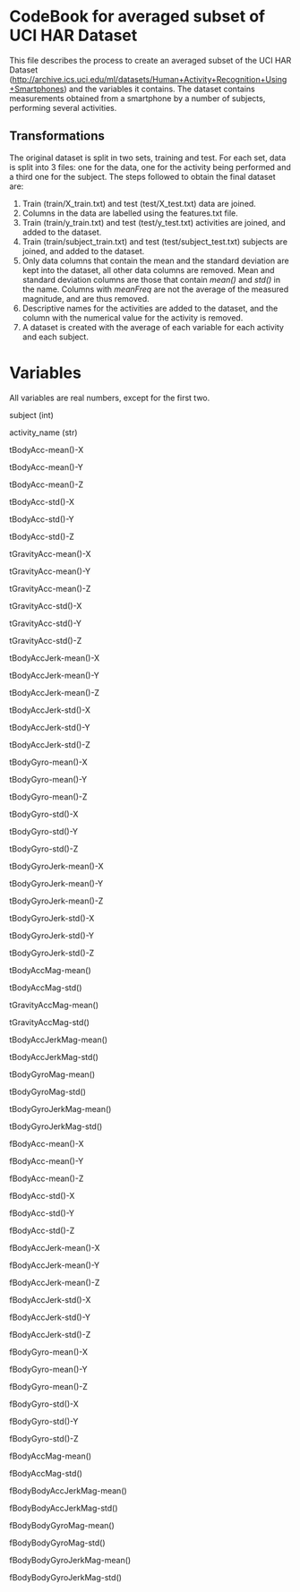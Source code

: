 # CodeBook for averaged subset of UCI HAR Dataset
This file describes the process to create an averaged subset of the UCI HAR Dataset 
(http://archive.ics.uci.edu/ml/datasets/Human+Activity+Recognition+Using+Smartphones) 
and the variables it contains. The dataset contains measurements obtained from
a smartphone by a number of subjects, performing several activities.

## Transformations
The original dataset is split in two sets, training and test. For each set, data is split
into 3 files: one for the data, one for the activity being performed and a third one for
the subject. The steps followed to obtain the final dataset are:

1. Train (train/X_train.txt) and test (test/X_test.txt) data are joined.
1. Columns in the data are labelled using the features.txt file.
1. Train (train/y_train.txt) and test (test/y_test.txt) activities are joined, and added to the dataset.
1. Train (train/subject_train.txt) and test (test/subject_test.txt) subjects are joined, and added to the dataset.
1. Only data columns that contain the mean and the standard deviation are kept into the dataset, all other data columns are removed. Mean and standard deviation columns are those that contain *mean()* and *std()* in the name. Columns with *meanFreq* are not the average of the measured magnitude, and are thus removed.
1. Descriptive names for the activities are added to the dataset, and the column with the numerical value for the activity is removed.
1. A dataset is created with the average of each variable for each activity and each subject.

# Variables
All variables are real numbers, except for the first two.

subject (int)

activity_name (str) 

tBodyAcc-mean()-X 

tBodyAcc-mean()-Y

tBodyAcc-mean()-Z 

tBodyAcc-std()-X

tBodyAcc-std()-Y

tBodyAcc-std()-Z  

tGravityAcc-mean()-X 

tGravityAcc-mean()-Y  

tGravityAcc-mean()-Z  

tGravityAcc-std()-X 

tGravityAcc-std()-Y  

tGravityAcc-std()-Z  

tBodyAccJerk-mean()-X 

tBodyAccJerk-mean()-Y  

tBodyAccJerk-mean()-Z  

tBodyAccJerk-std()-X 

tBodyAccJerk-std()-Y  

tBodyAccJerk-std()-Z  

tBodyGyro-mean()-X 

tBodyGyro-mean()-Y  

tBodyGyro-mean()-Z  

tBodyGyro-std()-X  

tBodyGyro-std()-Y

tBodyGyro-std()-Z  

tBodyGyroJerk-mean()-X  

tBodyGyroJerk-mean()-Y 

tBodyGyroJerk-mean()-Z  

tBodyGyroJerk-std()-X  

tBodyGyroJerk-std()-Y 

tBodyGyroJerk-std()-Z  

tBodyAccMag-mean()  

tBodyAccMag-std() 

tGravityAccMag-mean()  

tGravityAccMag-std()  

tBodyAccJerkMag-mean() 

tBodyAccJerkMag-std()  

tBodyGyroMag-mean()  

tBodyGyroMag-std() 

tBodyGyroJerkMag-mean()  

tBodyGyroJerkMag-std()  

fBodyAcc-mean()-X 

fBodyAcc-mean()-Y  

fBodyAcc-mean()-Z  

fBodyAcc-std()-X  

fBodyAcc-std()-Y 

fBodyAcc-std()-Z  

fBodyAccJerk-mean()-X  

fBodyAccJerk-mean()-Y 

fBodyAccJerk-mean()-Z  

fBodyAccJerk-std()-X  

fBodyAccJerk-std()-Y 

fBodyAccJerk-std()-Z  

fBodyGyro-mean()-X  

fBodyGyro-mean()-Y 

fBodyGyro-mean()-Z  

fBodyGyro-std()-X  

fBodyGyro-std()-Y  

fBodyGyro-std()-Z

fBodyAccMag-mean()  

fBodyAccMag-std()  

fBodyBodyAccJerkMag-mean()  

fBodyBodyAccJerkMag-std()  

fBodyBodyGyroMag-mean()  

fBodyBodyGyroMag-std()  

fBodyBodyGyroJerkMag-mean()  

fBodyBodyGyroJerkMag-std() 
